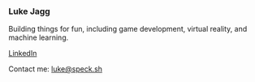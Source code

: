 ### Luke Jagg

Building things for fun, including game development, virtual reality, and machine learning.

[LinkedIn](https://www.linkedin.com/in/lucasjagg/)

Contact me: luke@speck.sh
